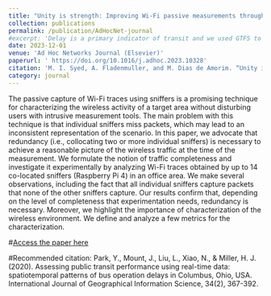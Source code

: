 ```yaml
---
title: "Unity is strength: Improving Wi-Fi passive measurements through sniffer redundancy"
collection: publications
permalink: /publication/AdHocNet-journal
#excerpt: 'Delay is a primary indicator of transit and we used GTFS to measure that. It changed, a lot.'
date: 2023-12-01
venue: 'Ad Hoc Networks Journal (Elsevier)'
paperurl: ' https://doi.org/10.1016/j.adhoc.2023.10328'
citation: 'M. I. Syed, A. Fladenmuller, and M. Dias de Amorim. “Unity is strength: Improving Wi-Fi passive measurements through sniffer redundancy”. In: Ad Hoc Networks (2023), p. 103287. issn: 1570-8705. doi: https://doi.org/10.1016/j.adhoc.2023.10328'
category: journal
---
```


The passive capture of Wi-Fi traces using sniffers is a promising technique for characterizing the wireless activity of a target area without disturbing users with intrusive measurement tools. The main problem with this technique is that individual sniffers miss packets, which may lead to an inconsistent representation of the scenario. In this paper, we advocate that redundancy (i.e., collocating two or more individual sniffers) is necessary to achieve a reasonable picture of the wireless traffic at the time of the measurement. We formulate the notion of traffic completeness and investigate it experimentally by analyzing Wi-Fi traces obtained by up to 14 co-located sniffers (Raspberry Pi 4) in an office area. We make several observations, including the fact that all individual sniffers capture packets that none of the other sniffers capture. Our results confirm that, depending on the level of completeness that experimentation needs, redundancy is necessary. Moreover, we highlight the importance of characterization of the wireless environment. We define and analyze a few metrics for the characterization.


#[Access the paper here]( https://doi.org/10.1016/j.adhoc.2023.10328)

#Recommended citation: Park, Y., Mount, J., Liu, L., Xiao, N., & Miller, H. J. (2020). Assessing public transit performance using real-time data: spatiotemporal patterns of bus operation delays in Columbus, Ohio, USA. International Journal of Geographical Information Science, 34(2), 367-392.
